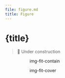 ```yaml
---
file: figure.md
title: Figure
---
```


<script>
    import { base } from '$app/paths';
    import {Col, Grid, Figure} from '$lib'
</script>

# {title}

> 🚧 Under construction

<Grid stack>
    <Col col="4" sm="12">
        <Figure src="{base}/img/osx-el-capitan-2.jpg" alt="macOS Yosemite Wallpaper" contain />
    </Col>
    <Col col="4" sm="12">
        <Figure
            src="{base}/img/4603a846-4daf-4018-aa74-e3ab567a69fc.webp"
            alt="Stable Diffusion Neural Art"
            contain
        >img-fit-contain</Figure>
    </Col>
    <Col col="4" sm="12">
        <Figure
            src="{base}/img/04696e1a-eb5d-43b9-bb1d-d2ee117f4430.webp"
            alt="Stable Diffusion Neural Art"
            cover
            >img-fit-cover</Figure>
    </Col>
</Grid>
